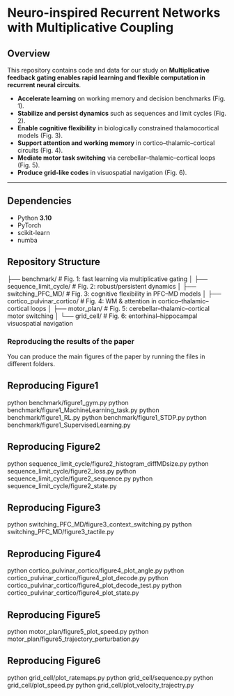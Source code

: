 
# Neuro-inspired Recurrent Networks with Multiplicative Coupling

## Overview
This repository contains code and data for our study on **Multiplicative feedback gating enables rapid learning and flexible computation
in recurrent neural circuits**.  
- **Accelerate learning** on working memory and decision benchmarks (Fig. 1).
- **Stabilize and persist dynamics** such as sequences and limit cycles (Fig. 2).
- **Enable cognitive flexibility** in biologically constrained thalamocortical models (Fig. 3).
- **Support attention and working memory** in cortico–thalamic–cortical circuits (Fig. 4).
- **Mediate motor task switching** via cerebellar–thalamic–cortical loops (Fig. 5).
- **Produce grid-like codes** in visuospatial navigation (Fig. 6).

---


## Dependencies
- Python **3.10**
- PyTorch
- scikit-learn
- numba




## Repository Structure

├── benchmark/                    # Fig. 1: fast learning via multiplicative gating
│
├── sequence_limit_cycle/         # Fig. 2: robust/persistent dynamics
│
├── switching_PFC_MD/             # Fig. 3: cognitive flexibility in PFC–MD models
│
├── cortico_pulvinar_cortico/     # Fig. 4: WM & attention in cortico–thalamic–cortical loops
│
├── motor_plan/                   # Fig. 5: cerebellar–thalamic–cortical motor switching
│
└── grid_cell/                    # Fig. 6: entorhinal–hippocampal visuospatial navigation




### Reproducing the results of the paper
You can produce the main figures of the paper by running the files in different folders.

## Reproducing Figure1
python benchmark/figure1_gym.py
python benchmark/figure1_MachineLearning_task.py
python benchmark/figure1_RL.py
python benchmark/figure1_STDP.py
python benchmark/figure1_SupervisedLearning.py

## Reproducing Figure2
python sequence_limit_cycle/figure2_histogram_diffMDsize.py
python sequence_limit_cycle/figure2_loss.py
python sequence_limit_cycle/figure2_sequence.py
python sequence_limit_cycle/figure2_state.py

## Reproducing Figure3
python switching_PFC_MD/figure3_context_switching.py
python switching_PFC_MD/figure3_tactile.py


## Reproducing Figure4
python cortico_pulvinar_cortico/figure4_plot_angle.py
python cortico_pulvinar_cortico/figure4_plot_decode.py
python cortico_pulvinar_cortico/figure4_plot_decode_test.py
python cortico_pulvinar_cortico/figure4_plot_state.py



## Reproducing Figure5
python motor_plan/figure5_plot_speed.py
python motor_plan/figure5_trajectory_perturbation.py


## Reproducing Figure6

python grid_cell/plot_ratemaps.py
python grid_cell/sequence.py
python grid_cell/plot_speed.py
python grid_cell/plot_velocity_trajectry.py


















